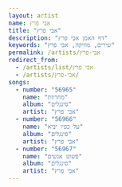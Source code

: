 ```yaml
---
layout: artist
name: אבי פרץ
title: "אבי פרץ"
description: "דף האמן אבי פרץ"
keywords: "שירים, מוזיקה, אבי פרץ"
permalink: /artists/אבי-פרץ
redirect_from:
  - /artists/list/אבי פרץ
  - /artists/אבי-פרץ/
songs:
  - number: "56965"
    name: "מחרוזת"
    album: "סינגלים"
    artist: "אבי פרץ"
  - number: "56966"
    name: "על כפיו יביא"
    album: "סינגלים"
    artist: "אבי פרץ"
  - number: "56967"
    name: "פשוט אנשים"
    album: "סינגלים"
    artist: "אבי פרץ"
---
```

